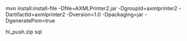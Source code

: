 mvn install:install-file -Dfile=AXMLPrinter2.jar -DgroupId=axmlprinter2 -DartifactId=axmlprinter2 -Dversion=1.0 -Dpackaging=jar -DgeneratePom=true

hl_push.zip sql